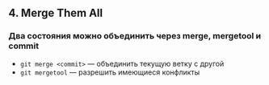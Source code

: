 ## 4. Merge Them All
### Два состояния можно объединить через merge, mergetool и commit
- `git merge <commit>` — объединить текущую ветку с другой
- `git mergetool` — разрешить имеющиеся конфликты
